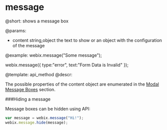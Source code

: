 message
=============


@short: shows a message box
	

@params:
- content	string,object	the text to show or an object with the configuration of the message

@example:
webix.message("Some message");

webix.message({
	type:"error", 
    text:"Form Data is Invalid"
});

@template:	api_method
@descr:

The possible properties of the content object are enumerated in the [Modal Message Boxes](desktop/message_boxes.md#modalmessageboxes) section.


###Hiding a message

Message boxes can be hidden using API:

~~~js
var message = webix.message("Hi!");
webix.message.hide(message);
~~~